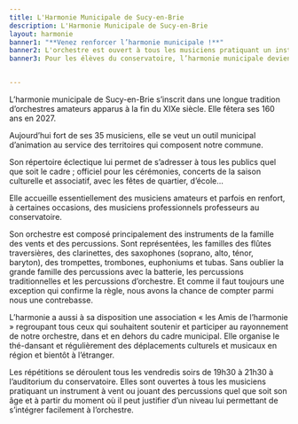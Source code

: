 ```yaml
---
title: L'Harmonie Municipale de Sucy-en-Brie
description: L'Harmonie Municipale de Sucy-en-Brie
layout: harmonie
banner1: "**Venez renforcer l’harmonie municipale !**"
banner2: L'orchestre est ouvert à tous les musiciens pratiquant un instrument à vent ou jouant des percussions quel que soit son âge et à partir du moment où il peut justifier d’un niveau lui permettant de s’intégrer facilement à l’orchestre.
banner3: Pour les élèves du conservatoire, l’harmonie municipale devient obligatoire pour une validation de leur scolarité à partir du 3ième Cycle. Elle leur permet aussi de bénéficier d’une réduction de 50 % sur leur scolarité.


---
```


L’harmonie municipale de Sucy-en-Brie s’inscrit dans une longue tradition d’orchestres amateurs apparus à la fin du XIXe siècle. Elle fêtera ses 160 ans en 2027.

Aujourd’hui fort de ses 35 musiciens, elle se veut un outil municipal d’animation au service des territoires qui composent notre commune. 

Son répertoire éclectique lui permet de s’adresser à tous les publics quel que soit le cadre ; officiel  pour les cérémonies, concerts de la saison culturelle et associatif, avec les fêtes de quartier, d’école…

Elle accueille essentiellement des musiciens amateurs et parfois en renfort, à certaines occasions, des musiciens professionnels professeurs au conservatoire.

Son orchestre est composé principalement des instruments de la famille des vents et des percussions. 
Sont représentées, les familles des flûtes traversières, des clarinettes, des saxophones (soprano, alto, ténor, baryton), des trompettes, trombones, euphoniums et tubas. Sans oublier la grande famille des percussions avec la batterie, les percussions traditionnelles et les percussions d’orchestre. Et comme il faut toujours une exception qui confirme la règle, nous avons la chance de compter parmi nous une contrebasse.

L’harmonie a aussi à sa disposition une association « les Amis de l’harmonie » regroupant tous ceux qui souhaitent soutenir et participer au rayonnement de notre orchestre, dans et en dehors du cadre municipal. Elle organise le thé-dansant et régulièrement des déplacements culturels et musicaux en région et bientôt à l’étranger.

Les répétitions se déroulent tous les vendredis soirs de 19h30 à 21h30 à l’auditorium du conservatoire.
Elles sont ouvertes à tous les musiciens pratiquant un instrument à vent ou jouant des percussions quel que soit son âge et à partir du moment où il peut justifier d’un niveau lui permettant de s’intégrer facilement à l’orchestre.



